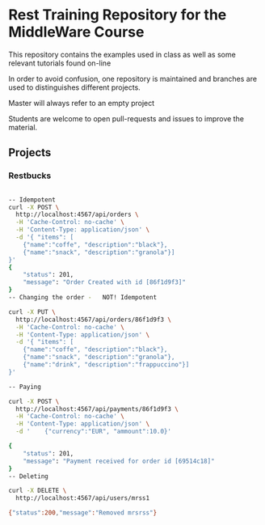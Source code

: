 # Rest Training Repository for the MiddleWare Course

This repository contains the examples used in class
as well as some relevant tutorials found on-line

In order to avoid confusion, one repository is maintained and 
branches are used to distinguishes different projects.

Master will always refer to an empty project

Students are welcome to open pull-requests and issues
to improve the material.


## Projects

### Restbucks

```bash

-- Idempotent 
curl -X POST \
  http://localhost:4567/api/orders \
  -H 'Cache-Control: no-cache' \
  -H 'Content-Type: application/json' \
  -d '{ "items": [ 
    {"name":"coffe", "description":"black"},
    {"name":"snack", "description":"granola"}]
}'
{
    "status": 201,
    "message": "Order Created with id [86f1d9f3]"
}
-- Changing the order -   NOT! Idempotent 

curl -X PUT \
  http://localhost:4567/api/orders/86f1d9f3 \
  -H 'Cache-Control: no-cache' \
  -H 'Content-Type: application/json' \
  -d '{ "items": [ 
    {"name":"coffe", "description":"black"},
    {"name":"snack", "description":"granola"},
    {"name":"drink", "description":"frappuccino"}]
}'

-- Paying

curl -X POST \
  http://localhost:4567/api/payments/86f1d9f3 \
  -H 'Cache-Control: no-cache' \
  -H 'Content-Type: application/json' \
  -d '    {"currency":"EUR", "ammount":10.0}'

{
    "status": 201,
    "message": "Payment received for order id [69514c18]"
}
-- Deleting

curl -X DELETE \
  http://localhost:4567/api/users/mrss1

{"status":200,"message":"Removed mrsrss"}
